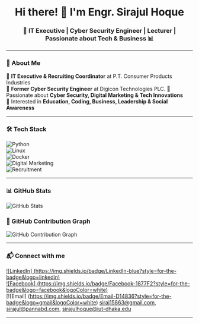 <h1 align="center">Hi there! 👋 I'm Engr. Sirajul Hoque</h1>  
<h3 align="center">🚀 IT Executive | Cyber Security Engineer | Lecturer | Passionate about Tech & Business 📊</h3>  

---

### 🌟 About Me  
🔹 **IT Executive & Recruiting Coordinator** at P.T. Consumer Products Industries  
🔹 **Former Cyber Security Engineer** at Digicon Technologies PLC.
🔹 Passionate about **Cyber Security, Digital Marketing & Tech Innovations**  
🔹 Interested in **Education, Coding, Business, Leadership & Social Awareness**  

---

### 🛠 Tech Stack  
![Python](https://img.shields.io/badge/Python-3776AB?style=for-the-badge&logo=python&logoColor=white)  
![Linux](https://img.shields.io/badge/Linux-FCC624?style=for-the-badge&logo=linux&logoColor=black)  
![Docker](https://img.shields.io/badge/Docker-2496ED?style=for-the-badge&logo=docker&logoColor=white)  
![Digital Marketing](https://img.shields.io/badge/DigitalMarketing-FF5722?style=for-the-badge&logo=google-ads)  
![Recruitment](https://img.shields.io/badge/Recruitment-0077B5?style=for-the-badge&logo=linkedin)  

---

### 📊 GitHub Stats  
![GitHub Stats](https://github-readme-stats.vercel.app/api?username=EngrSirajulHoque&show_icons=true&theme=dark)  

### 🚀 GitHub Contribution Graph  
![GitHub Contribution Graph](https://github-readme-activity-graph.vercel.app/graph?username=EngrSirajulHoque&theme=react)  

---

### 📬 Connect with me  
[![LinkedIn] (https://img.shields.io/badge/LinkedIn-blue?style=for-the-badge&logo=linkedin)](Linkedin.com/sirajulhoque1)  
[![Facebook] (https://img.shields.io/badge/Facebook-1877F2?style=for-the-badge&logo=facebook&logoColor=white)](https://www.facebook.com/sirajulhoque101)  
[![Email] (https://img.shields.io/badge/Email-D14836?style=for-the-badge&logo=gmail&logoColor=white)  siraj15863@gmail.com, sirajul@pannabd.com, sirajulhoque@iut-dhaka.edu  

---

